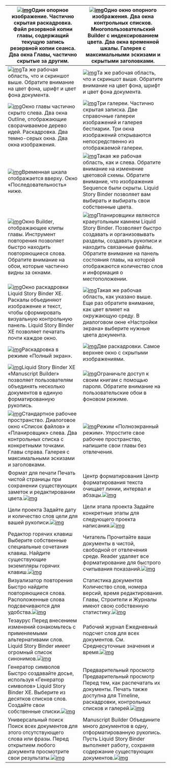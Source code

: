 | [![img](http://www.blackobelisksoftware.com/screens/preview-001.gif)](http://www.blackobelisksoftware.com/screens/screen-001.gif)Один опорное изображение. Частично скрытая раскадровка. Файл резервной копии главы, содержащий текущую запись резервной копии сеанса. Два окна Главы, частично скрытые за другим. | [![img](http://www.blackobelisksoftware.com/screens/preview-002.gif)](http://www.blackobelisksoftware.com/screens/screen-002.gif)Одно окно опорного изображения. Два окна контрольных списков. Многопользовательский Builder с индексированием цвета. Два окна временной шкалы. Галерея с максимальными эскизами и скрытыми заголовками. |
| ---------------------------------------- | ---------------------------------------- |
| [![img](http://www.blackobelisksoftware.com/screens/preview-003.gif)](http://www.blackobelisksoftware.com/screens/screen-003.gif)Та же рабочая область, что и скриншот выше. Обратите внимание на цвет фона, шрифт и цвет фона документа. | [![img](http://www.blackobelisksoftware.com/screens/preview-004.gif)](http://www.blackobelisksoftware.com/screens/screen-004.gif)Та же рабочая область, что и скриншот выше. Обратите внимание на цвет фона, шрифт и цвет фона документа. |
| [![img](http://www.blackobelisksoftware.com/screens/preview-005.gif)](http://www.blackobelisksoftware.com/screens/screen-005.gif)Окно главы частично скрыто слева. Два окна Outline, отображающие сворачиваемое дерево идей. Раскадровка. Два темно-серых окна. Два окна изображения. | [![img](http://www.blackobelisksoftware.com/screens/preview-006.gif)](http://www.blackobelisksoftware.com/screens/screen-006.gif)Три галереи. Частично скрытая записка. Две справочные галереи изображений и галерея бестиарии. Три окна изображений открываются непосредственно из отображаемой галереи. |
| [![img](http://www.blackobelisksoftware.com/screens/preview-007.gif)](http://www.blackobelisksoftware.com/screens/screen-007.gif)Временная шкала отображается вверху. Окно «Последовательность» ниже. | [![img](http://www.blackobelisksoftware.com/screens/preview-008.gif)](http://www.blackobelisksoftware.com/screens/screen-008.gif)Такая же рабочая область, как и слева. Обратите внимание на изменение цветовой схемы. Обратите внимание, что изображения Sequence были скрыты. Liquid Story Binder позволяет вам выбирать и выбирать свои собственные цвета. |
| [![img](http://www.blackobelisksoftware.com/screens/preview-009.gif)](http://www.blackobelisksoftware.com/screens/screen-009.gif)Окно Builder, отображающее клипы главы. Инструмент повторения позволяет быстро находить повторяющиеся слова. Обратите внимание на обои, которые частично видны за окнами. | [![img](http://www.blackobelisksoftware.com/screens/preview-010.gif)](http://www.blackobelisksoftware.com/screens/screen-010.gif)Планировщики являются краеугольным камнем Liquid Story Binder. Позволяет быстро создавать и организовывать разделы, создавать рукописи и находить связанные файлы. Обратите внимание на панель состояния главы, на которой отображаются количество слов и информация о местоположении. |
| [![img](http://www.blackobelisksoftware.com/screens/preview-011.gif)](http://www.blackobelisksoftware.com/screens/screen-011.gif)Окно раскадровки Liquid Story Binder XE. Раскалы объединяют изображение и текст, чтобы сформировать визуальную контрольную панель. Liquid Story Binder XE позволяет печатать почти каждое окно. | [![img](http://www.blackobelisksoftware.com/screens/preview-012.gif)](http://www.blackobelisksoftware.com/screens/screen-012.gif)Такая же рабочая область, как указано выше. Еще раз обратите внимание, как цвет влияет на окружающую среду. В диалоговом окне «Настройки экрана» выберите нужные цвета документа. |
| [![img](http://www.blackobelisksoftware.com/screens/preview-017.gif)](http://www.blackobelisksoftware.com/screens/screen-017.gif)Раскадровка в режиме «Полный экран». | [![img](http://www.blackobelisksoftware.com/screens/preview-018.gif)](http://www.blackobelisksoftware.com/screens/screen-018.gif)Две раскадровки. Самое верхнее окно с скрытыми изображениями. |
| [![img](http://www.blackobelisksoftware.com/screens/preview-013.gif)](http://www.blackobelisksoftware.com/screens/screen-013.gif)Liquid Story Binder XE «Manuscript Builder» позволяет пользователям объединять несколько документов в единую форматированную рукопись. | [![img](http://www.blackobelisksoftware.com/screens/preview-014.gif)](http://www.blackobelisksoftware.com/screens/screen-014.gif)Ограничьте доступ к своим книгам с помощью пароля. Обратите внимание на пользовательские обои в фоновом режиме. |
| [![img](http://www.blackobelisksoftware.com/screens/preview-015.gif)](http://www.blackobelisksoftware.com/screens/screen-015.gif)Стандартное рабочее пространство. Диалоговое окно «Список файлов» и «Планировщик» слева. Два контрольных списка с конкретными точками. Главы справа. Галерея с максимальными эскизами и заголовками. | [![img](http://www.blackobelisksoftware.com/screens/preview-016.gif)](http://www.blackobelisksoftware.com/screens/screen-016.gif)Режим «Полноэкранный режим». Упростите свое рабочее пространство, напишите свои главы без отвлечения. |
| Формат для печати Печать чистой страницы при сохранении существующих заметок и редактировании цвета.[![img](http://www.blackobelisksoftware.com/screens/toolpreview-01.jpg)](http://www.blackobelisksoftware.com/screens/tool-01.gif) | Центр форматирования Центр форматирования текста очищает линии, интервал и абзацы.[![img](http://www.blackobelisksoftware.com/screens/toolpreview-02.jpg)](http://www.blackobelisksoftware.com/screens/tool-02.gif) |
| Цели проекта Задайте дату и количество слов цели для вашей рукописи.[![img](http://www.blackobelisksoftware.com/screens/toolpreview-04.jpg)](http://www.blackobelisksoftware.com/screens/tool-04.gif) | Цели этапа проекта Задайте конкретные этапы для следующего проекта написания.[![img](http://www.blackobelisksoftware.com/screens/toolpreview-05.jpg)](http://www.blackobelisksoftware.com/screens/tool-05.gif) |
| Редактор горячих клавиш Выберите собственные специальные сочетания клавиш. Найдите существующие экземпляры горячих клавиш.[![img](http://www.blackobelisksoftware.com/screens/toolpreview-03.jpg)](http://www.blackobelisksoftware.com/screens/tool-03.gif) | Читатель Прочитайте ваши документы в чистой, свободной от отвлечения среде. Reader удаляет все форматирование для быстрого считывания показаний.[![img](http://www.blackobelisksoftware.com/screens/toolpreview-06.jpg)](http://www.blackobelisksoftware.com/screens/tool-06.gif) |
| Визуализатор повторения Быстро найдите повторяющиеся слова. Расположенные слова подсвечиваются для удобства.[![img](http://www.blackobelisksoftware.com/screens/toolpreview-07.jpg)](http://www.blackobelisksoftware.com/screens/tool-07.gif) | Статистика документов Количество слов, номера версий, время редактирования. Главы, Строители и Журналы имеют свою собственную статистику.[![img](http://www.blackobelisksoftware.com/screens/toolpreview-08.jpg)](http://www.blackobelisksoftware.com/screens/tool-08.gif) |
| Тезаурус Перед внесением изменений ознакомьтесь с применяемыми альтернативами слов. Liquid Story Binder имеет огромный список синонимов.[![img](http://www.blackobelisksoftware.com/screens/toolpreview-09.jpg)](http://www.blackobelisksoftware.com/screens/tool-09.gif) | Рабочий журнал Ежедневный подсчет слов для всех документов. См. Среднесуточные значения и время.[![img](http://www.blackobelisksoftware.com/screens/toolpreview-10.jpg)](http://www.blackobelisksoftware.com/screens/tool-10.gif) |
| Генератор символов Быстро создавайте досье, используя «Генератор символов» Liquid Story Binder XE. Выберите из десятков списков слов. Создайте свои собственные списки.[![img](http://www.blackobelisksoftware.com/screens/toolpreview-11.jpg)](http://www.blackobelisksoftware.com/screens/tool-11.gif) | Предварительный просмотр Предварительный просмотр Перед тем, как распечатать их документы. Печать также доступна для Timeline, раскадровки, контрольных списков и галерей.[![img](http://www.blackobelisksoftware.com/screens/toolpreview-12.jpg)](http://www.blackobelisksoftware.com/screens/tool-12.gif) |
| Универсальный поиск Поиск всех документов для этого отсутствующего слова или фразы. Перед открытием любого документа просмотрите свои результаты.[![img](http://www.blackobelisksoftware.com/screens/toolpreview-13.jpg)](http://www.blackobelisksoftware.com/screens/tool-13.gif) | Manuscript Builder Объедините много документов в одну, отформатированную рукопись. Пусть Liquid Story Binder выполняет работу, сохраняя содержание существующих документов.[![img](http://www.blackobelisksoftware.com/screens/toolpreview-14.jpg)](http://www.blackobelisksoftware.com/screens/tool-14.gif) |